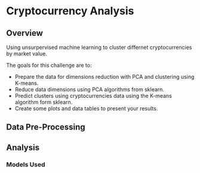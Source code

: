 # Cryptocurrency Analysis

## Overview

Using unsurpervised machine learning to cluster differnet cryptocurrencies by market value. 

The goals for this challenge are to:

* Prepare the data for dimensions reduction with PCA and clustering using K-means.
* Reduce data dimensions using PCA algorithms from sklearn.
* Predict clusters using cryptocurrencies data using the K-means algorithm form sklearn.
* Create some plots and data tables to present your results.

## Data Pre-Processing

## Analysis

### Models Used 

